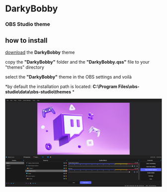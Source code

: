 # DarkyBobby
### OBS Studio theme 

## how to install

[download](https://github.com/weezyjs/DarkyBobby/archive/refs/heads/main.zip) the **DarkyBobby** theme

copy the **"DarkyBobby"** folder and the **"DarkyBobby.qss"** file to your "themes" directory

select the **"DarkyBobby"** theme in the OBS settings and voilà

*by default the installation path is located: **C:\Program Files\obs-studio\data\obs-studio\themes** *

![Screenshot](./screenshot.PNG)
